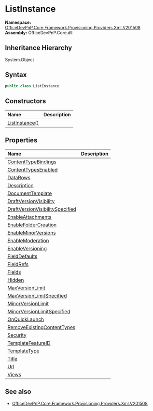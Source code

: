 # ListInstance
  

**Namespace:** [OfficeDevPnP.Core.Framework.Provisioning.Providers.Xml.V201508](OfficeDevPnP.Core.Framework.Provisioning.Providers.Xml.V201508.md)  
**Assembly:** OfficeDevPnP.Core.dll  
## Inheritance Hierarchy
System.Object  


## Syntax
```C#
public class ListInstance
```
## Constructors
|**Name**|**Description**|
|:-----|:-----|
| [ListInstance()](OfficeDevPnP.Core.Framework.Provisioning.Providers.Xml.V201508.ListInstance.ctor1.md) | 
## Properties
|**Name**|**Description**|
|:-----|:-----|
| [ContentTypeBindings](OfficeDevPnP.Core.Framework.Provisioning.Providers.Xml.V201508.ListInstance.ContentTypeBindings.md) | 
| [ContentTypesEnabled](OfficeDevPnP.Core.Framework.Provisioning.Providers.Xml.V201508.ListInstance.ContentTypesEnabled.md) | 
| [DataRows](OfficeDevPnP.Core.Framework.Provisioning.Providers.Xml.V201508.ListInstance.DataRows.md) | 
| [Description](OfficeDevPnP.Core.Framework.Provisioning.Providers.Xml.V201508.ListInstance.Description.md) | 
| [DocumentTemplate](OfficeDevPnP.Core.Framework.Provisioning.Providers.Xml.V201508.ListInstance.DocumentTemplate.md) | 
| [DraftVersionVisibility](OfficeDevPnP.Core.Framework.Provisioning.Providers.Xml.V201508.ListInstance.DraftVersionVisibility.md) | 
| [DraftVersionVisibilitySpecified](OfficeDevPnP.Core.Framework.Provisioning.Providers.Xml.V201508.ListInstance.DraftVersionVisibilitySpecified.md) | 
| [EnableAttachments](OfficeDevPnP.Core.Framework.Provisioning.Providers.Xml.V201508.ListInstance.EnableAttachments.md) | 
| [EnableFolderCreation](OfficeDevPnP.Core.Framework.Provisioning.Providers.Xml.V201508.ListInstance.EnableFolderCreation.md) | 
| [EnableMinorVersions](OfficeDevPnP.Core.Framework.Provisioning.Providers.Xml.V201508.ListInstance.EnableMinorVersions.md) | 
| [EnableModeration](OfficeDevPnP.Core.Framework.Provisioning.Providers.Xml.V201508.ListInstance.EnableModeration.md) | 
| [EnableVersioning](OfficeDevPnP.Core.Framework.Provisioning.Providers.Xml.V201508.ListInstance.EnableVersioning.md) | 
| [FieldDefaults](OfficeDevPnP.Core.Framework.Provisioning.Providers.Xml.V201508.ListInstance.FieldDefaults.md) | 
| [FieldRefs](OfficeDevPnP.Core.Framework.Provisioning.Providers.Xml.V201508.ListInstance.FieldRefs.md) | 
| [Fields](OfficeDevPnP.Core.Framework.Provisioning.Providers.Xml.V201508.ListInstance.Fields.md) | 
| [Hidden](OfficeDevPnP.Core.Framework.Provisioning.Providers.Xml.V201508.ListInstance.Hidden.md) | 
| [MaxVersionLimit](OfficeDevPnP.Core.Framework.Provisioning.Providers.Xml.V201508.ListInstance.MaxVersionLimit.md) | 
| [MaxVersionLimitSpecified](OfficeDevPnP.Core.Framework.Provisioning.Providers.Xml.V201508.ListInstance.MaxVersionLimitSpecified.md) | 
| [MinorVersionLimit](OfficeDevPnP.Core.Framework.Provisioning.Providers.Xml.V201508.ListInstance.MinorVersionLimit.md) | 
| [MinorVersionLimitSpecified](OfficeDevPnP.Core.Framework.Provisioning.Providers.Xml.V201508.ListInstance.MinorVersionLimitSpecified.md) | 
| [OnQuickLaunch](OfficeDevPnP.Core.Framework.Provisioning.Providers.Xml.V201508.ListInstance.OnQuickLaunch.md) | 
| [RemoveExistingContentTypes](OfficeDevPnP.Core.Framework.Provisioning.Providers.Xml.V201508.ListInstance.RemoveExistingContentTypes.md) | 
| [Security](OfficeDevPnP.Core.Framework.Provisioning.Providers.Xml.V201508.ListInstance.Security.md) | 
| [TemplateFeatureID](OfficeDevPnP.Core.Framework.Provisioning.Providers.Xml.V201508.ListInstance.TemplateFeatureID.md) | 
| [TemplateType](OfficeDevPnP.Core.Framework.Provisioning.Providers.Xml.V201508.ListInstance.TemplateType.md) | 
| [Title](OfficeDevPnP.Core.Framework.Provisioning.Providers.Xml.V201508.ListInstance.Title.md) | 
| [Url](OfficeDevPnP.Core.Framework.Provisioning.Providers.Xml.V201508.ListInstance.Url.md) | 
| [Views](OfficeDevPnP.Core.Framework.Provisioning.Providers.Xml.V201508.ListInstance.Views.md) | 
## See also
- [OfficeDevPnP.Core.Framework.Provisioning.Providers.Xml.V201508](OfficeDevPnP.Core.Framework.Provisioning.Providers.Xml.V201508.md)
